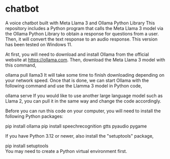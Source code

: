 # chatbot
A voice chatbot built with Meta Llama 3 and Ollama Python Library  This repository includes a Python program that calls the Meta Llama 3 model via the Ollama Python Library to obtain a response for questions from a user. Then, it will convert the text response to an audio response. This version has been tested on Windows 11.

At first, you will need to download and install Ollama from the official website at https://ollama.com. Then, download the Meta Llama 3 model with this command,

ollama pull llama3
It will take some time to finish downloading depending on your network speed. Once that is done, we can start Ollama with the following command and use the Llamma 3 model in Python code,

ollama serve
If you would like to use another large language model such as Llama 2, you can pull it in the same way and change the code accordingly.

Before you can run this code on your computer, you will need to install the following Python packages:

pip install ollama
pip install speechrecognition gtts pyaudio pygame

If you have Python 3.12 or newer, also install the "setuptools" package,

pip install setuptools   
You may need to create a Python virtual environment first.

